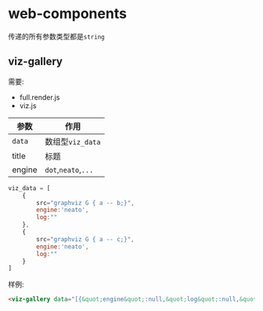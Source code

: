 # web-components

传递的所有参数类型都是`string`

## viz-gallery

需要:

 - full.render.js
 - viz.js


| 参数   | 作用                |
|--------|---------------------|
| `data` | 数组型`viz_data`    |
| title  | 标题                |
| engine | `dot`,`neato`,`...` |

```javascript
viz_data = [
    {
        src="graphviz G { a -- b;}",
        engine:'neato',
        log:""
    },
    {
        src="graphviz G { a -- c;}",
        engine:'neato',
        log:""
    }
]
```

样例:

```html
<viz-gallery data="[{&quot;engine&quot;:null,&quot;log&quot;:null,&quot;src&quot;:&quot;graph G{\n  a--b;\n}&quot;},{&quot;engine&quot;:&quot;neato&quot;,&quot;log&quot;:&quot;这是 log&quot;,&quot;src&quot;:&quot;graph G{\n  a--c;\n}&quot;}]" title="demo" engine="dot"></viz-gallery>
```
